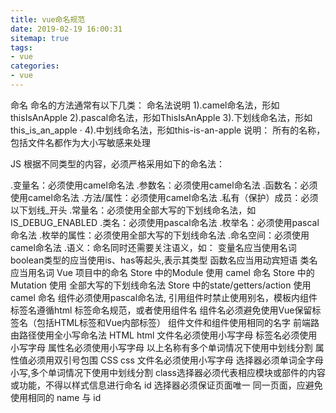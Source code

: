 ```yaml
---
title: vue命名规范
date: 2019-02-19 16:00:31
sitemap: true
tags:
- vue
categories:
- vue
---
```

命名
命名的方法通常有以下几类：
命名法说明
1).camel命名法，形如thisIsAnApple
2).pascal命名法，形如ThisIsAnApple
3).下划线命名法，形如this_is_an_apple ·
4).中划线命名法，形如this-is-an-apple
说明： 所有的名称，包括文件名都作为大小写敏感来处理

JS
根据不同类型的内容，必须严格采用如下的命名法：

.变量名：必须使用camel命名法
.参数名：必须使用camel命名法
.函数名：必须使用camel命名法
.方法/属性：必须使用camel命名法
.私有（保护）成员：必须以下划线_开头
.常量名：必须使用全部大写的下划线命名法，如IS_DEBUG_ENABLED
.类名：必须使用pascal命名法
.枚举名：必须使用pascal命名法
.枚举的属性：必须使用全部大写的下划线命名法
.命名空间：必须使用camel命名法
.语义：命名同时还需要关注语义，如：
变量名应当使用名词
boolean类型的应当使用is、has等起头,表示其类型
函数名应当用动宾短语
类名应当用名词
Vue 项目中的命名
Store 中的Module 使用 camel 命名
Store 中的Mutation 使用 全部大写的下划线命名法
Store 中的state/getters/action 使用 camel 命名
组件必须使用pascal命名法,
引用组件时禁止使用别名，模板内组件标签名遵循html 标签命名规范，或者使用组件名
组件名必须避免使用Vue保留标签名（包括HTML标签和Vue内部标签）
组件文件和组件使用相同的名字
前端路由路径使用全小写命名法
HTML
html 文件名必须使用小写字母
标签名必须使用小写字母
属性名必须使用小写字母
以上名称有多个单词情况下使用中划线分割
属性值必须用双引号包围
CSS
css 文件名必须使用小写字母
选择器必须单词全字母小写,多个单词情况下使用中划线分割
class选择器必须代表相应模块或部件的内容或功能，不得以样式信息进行命名
id 选择器必须保证页面唯一
同一页面，应避免使用相同的 name 与 id